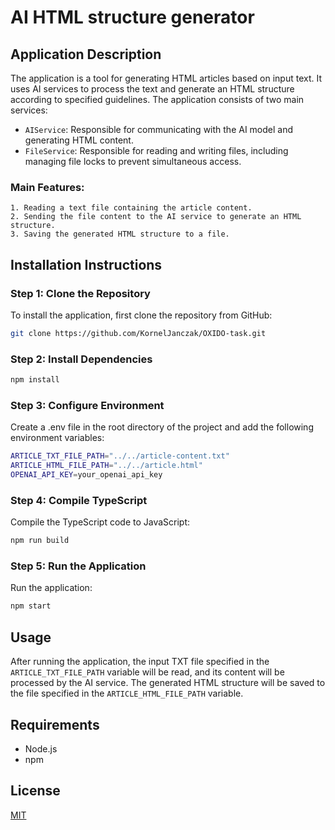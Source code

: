 # AI HTML structure generator

## Application Description

The application is a tool for generating HTML articles based on input text. It uses AI services to process the text and generate an HTML structure according to specified guidelines. The application consists of two main services:
- `AIService`: Responsible for communicating with the AI model and generating HTML content.
- `FileService`: Responsible for reading and writing files, including managing file locks to prevent simultaneous access.

### Main Features:
    1. Reading a text file containing the article content.
    2. Sending the file content to the AI service to generate an HTML structure.
    3. Saving the generated HTML structure to a file.

## Installation Instructions

### Step 1: Clone the Repository

To install the application, first clone the repository from GitHub:
```sh
git clone https://github.com/KornelJanczak/OXIDO-task.git
```

### Step 2: Install Dependencies

```sh
npm install
```

### Step 3: Configure Environment
Create a .env file in the root directory of the project and add the following environment variables:
```sh
ARTICLE_TXT_FILE_PATH="../../article-content.txt"
ARTICLE_HTML_FILE_PATH="../../article.html"
OPENAI_API_KEY=your_openai_api_key
```

### Step 4: Compile TypeScript 
Compile the TypeScript code to JavaScript:
```sh
npm run build
```

### Step 5: Run the Application
Run the application:
```sh
npm start
```

## Usage
After running the application, the input TXT file specified in the ```ARTICLE_TXT_FILE_PATH``` variable will be read, and its content will be processed by the AI service. The generated HTML structure will be saved to the file specified in the ```ARTICLE_HTML_FILE_PATH``` variable.

## Requirements
 - Node.js
 - npm

## License

[MIT](https://choosealicense.com/licenses/mit/)
